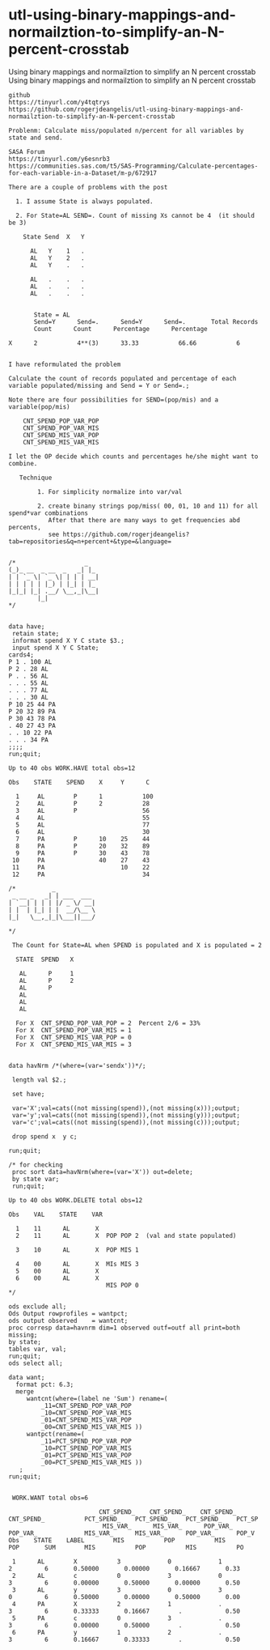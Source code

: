 # utl-using-binary-mappings-and-normailztion-to-simplify-an-N-percent-crosstab
Using binary mappings and normailztion to simplify an N percent crosstab  
    Using binary mappings and normailztion to simplify an N percent crosstab                                                                
                                                                                                                                            
    github                                                                                                                                  
    https://tinyurl.com/y4tqtrys                                                                                                            
    https://github.com/rogerjdeangelis/utl-using-binary-mappings-and-normailztion-to-simplify-an-N-percent-crosstab                         
                                                                                                                                            
    Problenm: Calculate miss/populated n/percent for all variables by state and send.                                                       
                                                                                                                                            
    SASA Forum                                                                                                                              
    https://tinyurl.com/y6esnrb3                                                                                                            
    https://communities.sas.com/t5/SAS-Programming/Calculate-percentages-for-each-variable-in-a-Dataset/m-p/672917                          
                                                                                                                                            
    There are a couple of problems with the post                                                                                            
                                                                                                                                            
      1. I assume State is always populated.                                                                                                
                                                                                                                                            
      2. For State=AL SEND=. Count of missing Xs cannot be 4  (it should be 3)                                                              
                                                                                                                                            
        State Send  X   Y                                                                                                                   
                                                                                                                                            
          AL   Y    1   .                                                                                                                   
          AL   Y    2   .                                                                                                                   
          AL   Y    .   .                                                                                                                   
                                                                                                                                            
          AL   .    .   .                                                                                                                   
          AL   .    .   .                                                                                                                   
          AL   .    .   .                                                                                                                   
                                                                                                                                            
                                                                                                                                            
           State = AL                                                                                                                       
           Send=Y      Send=.      Send=Y      Send=.       Total Records                                                                   
           Count      Count      Percentage      Percentage                                                                                 
                                                                                                                                            
    X      2           4**(3)      33.33           66.66           6                                                                        
                                                                                                                                            
                                                                                                                                            
    I have reformulated the problem                                                                                                         
                                                                                                                                            
    Calculate the count of records populated and percentage of each variable populated/missing and Send = Y or Send=.;                      
                                                                                                                                            
    Note there are four possibilities for SEND=(pop/mis) and a variable(pop/mis)                                                            
                                                                                                                                            
        CNT_SPEND_POP_VAR_POP                                                                                                               
        CNT_SPEND_POP_VAR_MIS                                                                                                               
        CNT_SPEND_MIS_VAR_POP                                                                                                               
        CNT_SPEND_MIS_VAR_MIS                                                                                                               
                                                                                                                                            
    I let the OP decide which counts and percentages he/she might want to combine.                                                          
                                                                                                                                            
       Technique                                                                                                                            
                                                                                                                                            
            1. For simplicity normalize into var/val                                                                                        
                                                                                                                                            
            2. create binany strings pop/miss( 00, 01, 10 and 11) for all spend*var combinations                                            
               After that there are many ways to get frequencies abd percents,                                                              
               see https://github.com/rogerjdeangelis?tab=repositories&q=n+percent+&type=&language=                                         
                                                                                                                                            
                                                                                                                                            
    /*                   _                                                                                                                  
    (_)_ __  _ __  _   _| |_                                                                                                                
    | | `_ \| `_ \| | | | __|                                                                                                               
    | | | | | |_) | |_| | |_                                                                                                                
    |_|_| |_| .__/ \__,_|\__|                                                                                                               
            |_|                                                                                                                             
    */                                                                                                                                      
                                                                                                                                            
                                                                                                                                            
    data have;                                                                                                                              
     retain state;                                                                                                                          
     informat spend X Y C state $3.;                                                                                                        
     input spend X Y C State;                                                                                                               
    cards4;                                                                                                                                 
    P 1 . 100 AL                                                                                                                            
    P 2 . 28 AL                                                                                                                             
    P . . 56 AL                                                                                                                             
    . . . 55 AL                                                                                                                             
    . . . 77 AL                                                                                                                             
    . . . 30 AL                                                                                                                             
    P 10 25 44 PA                                                                                                                           
    P 20 32 89 PA                                                                                                                           
    P 30 43 78 PA                                                                                                                           
    . 40 27 43 PA                                                                                                                           
    . . 10 22 PA                                                                                                                            
    . . . 34 PA                                                                                                                             
    ;;;;                                                                                                                                    
    run;quit;                                                                                                                               
                                                                                                                                            
    Up to 40 obs WORK.HAVE total obs=12                                                                                                     
                                                                                                                                            
    Obs    STATE    SPEND    X     Y      C                                                                                                 
                                                                                                                                            
      1     AL        P      1           100                                                                                                
      2     AL        P      2           28                                                                                                 
      3     AL        P                  56                                                                                                 
      4     AL                           55                                                                                                 
      5     AL                           77                                                                                                 
      6     AL                           30                                                                                                 
      7     PA        P      10    25    44                                                                                                 
      8     PA        P      20    32    89                                                                                                 
      9     PA        P      30    43    78                                                                                                 
     10     PA               40    27    43                                                                                                 
     11     PA                     10    22                                                                                                 
     12     PA                           34                                                                                                 
                                                                                                                                            
    /*          _                                                                                                                           
     _ __ _   _| | ___  ___                                                                                                                 
    | `__| | | | |/ _ \/ __|                                                                                                                
    | |  | |_| | |  __/\__ \                                                                                                                
    |_|   \__,_|_|\___||___/                                                                                                                
                                                                                                                                            
    */                                                                                                                                      
                                                                                                                                            
     The Count for State=AL when SPEND is populated and X is populated = 2                                                                  
                                                                                                                                            
      STATE  SPEND   X                                                                                                                      
                                                                                                                                            
       AL      P     1                                                                                                                      
       AL      P     2                                                                                                                      
       AL      P                                                                                                                            
       AL                                                                                                                                   
       AL                                                                                                                                   
       AL                                                                                                                                   
                                                                                                                                            
      For X  CNT_SPEND_POP_VAR_POP = 2  Percent 2/6 = 33%                                                                                   
      For X  CNT_SPEND_POP_VAR_MIS = 1                                                                                                      
      For X  CNT_SPEND_MIS_VAR_POP = 0                                                                                                      
      For X  CNT_SPEND_MIS_VAR_MIS = 3                                                                                                      
                                                                                                                                            
                                                                                                                                            
    data havNrm /*(where=(var='sendx'))*/;                                                                                                  
                                                                                                                                            
     length val $2.;                                                                                                                        
                                                                                                                                            
     set have;                                                                                                                              
                                                                                                                                            
     var='X';val=cats((not missing(spend)),(not missing(x)));output;                                                                        
     var='y';val=cats((not missing(spend)),(not missing(y)));output;                                                                        
     var='c';val=cats((not missing(spend)),(not missing(c)));output;                                                                        
                                                                                                                                            
     drop spend x  y c;                                                                                                                     
                                                                                                                                            
    run;quit;                                                                                                                               
                                                                                                                                            
    /* for checking                                                                                                                         
     proc sort data=havNrm(where=(var='X')) out=delete;                                                                                     
     by state var;                                                                                                                          
     run;quit;                                                                                                                              
                                                                                                                                            
    Up to 40 obs WORK.DELETE total obs=12                                                                                                   
                                                                                                                                            
    Obs    VAL    STATE    VAR                                                                                                              
                                                                                                                                            
      1    11      AL       X                                                                                                               
      2    11      AL       X  POP POP 2  (val and state populated)                                                                         
                                                                                                                                            
      3    10      AL       X  POP MIS 1                                                                                                    
                                                                                                                                            
      4    00      AL       X  MIs MIS 3                                                                                                    
      5    00      AL       X                                                                                                               
      6    00      AL       X                                                                                                               
                               MIS POP 0                                                                                                    
    */                                                                                                                                      
                                                                                                                                            
    ods exclude all;                                                                                                                        
    Ods Output rowprofiles = wantpct;                                                                                                       
    ods output observed    = wantcnt;                                                                                                       
    proc corresp data=havnrm dim=1 observed outf=outf all print=both missing;                                                               
    by state;                                                                                                                               
    tables var, val;                                                                                                                        
    run;quit;                                                                                                                               
    ods select all;                                                                                                                         
                                                                                                                                            
    data want;                                                                                                                              
      format pct: 6.3;                                                                                                                      
      merge                                                                                                                                 
         wantcnt(where=(label ne 'Sum') rename=(                                                                                            
             _11=CNT_SPEND_POP_VAR_POP                                                                                                      
             _10=CNT_SPEND_POP_VAR_MIS                                                                                                      
             _01=CNT_SPEND_MIS_VAR_POP                                                                                                      
             _00=CNT_SPEND_MIS_VAR_MIS ))                                                                                                   
         wantpct(rename=(                                                                                                                   
             _11=PCT_SPEND_POP_VAR_POP                                                                                                      
             _10=PCT_SPEND_POP_VAR_MIS                                                                                                      
             _01=PCT_SPEND_MIS_VAR_POP                                                                                                      
             _00=PCT_SPEND_MIS_VAR_MIS ))                                                                                                   
       ;                                                                                                                                    
    run;quit;                                                                                                                               
                                                                                                                                            
                                                                                                                                            
     WORK.WANT total obs=6                                                                                                                  
                                                                                                                                            
                             CNT_SPEND_    CNT_SPEND_    CNT_SPEND_    CNT_SPEND_           PCT_SPEND_    PCT_SPEND_    PCT_SPEND_    PCT_SP
                              MIS_VAR_      MIS_VAR_      POP_VAR_      POP_VAR_             MIS_VAR_      MIS_VAR_      POP_VAR_      POP_V
    Obs    STATE    LABEL        MIS           POP           MIS           POP       SUM        MIS           POP           MIS           PO
                                                                                                                                            
     1      AL        X           3             0             1             2         6       0.50000       0.00000       0.16667       0.33
     2      AL        c           0             3             0             3         6       0.00000       0.50000       0.00000       0.50
     3      AL        y           3             0             3             0         6       0.50000       0.00000       0.50000       0.00
     4      PA        X           2             1             .             3         6       0.33333       0.16667        .            0.50
     5      PA        c           0             3             .             3         6       0.00000       0.50000        .            0.50
     6      PA        y           1             2             .             3         6       0.16667       0.33333        .            0.50
                                                                                                                                            
